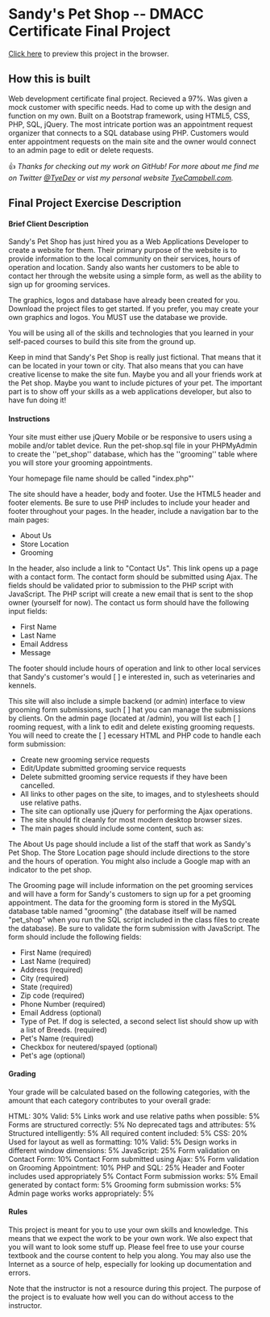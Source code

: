 # Sandy's Pet Shop -- DMACC Certificate Final Project 

[Click here](https://www.tyecampbell.com) to preview this project in the browser.

## How this is built

Web development certificate final project. Recieved a 97%. Was given a mock customer with specific needs. Had to come up with the design and function on my own. Built on a Bootstrap framework, using HTML5, CSS, PHP, SQL, jQuery. The most intricate portion was an appointment request organizer that connects to a SQL database using PHP. Customers would enter appointment requests on the main site and the owner would connect to an admin page to edit or delete requests.

:thumbsup: *Thanks for checking out my work on GitHub! For more about me find me on Twitter [@TyeDev](https://twitter.com/tyedev) or vist my personal website [TyeCampbell.com](www.TyeCampbell.com).*


## Final Project Exercise Description

#### Brief Client Description

Sandy's Pet Shop has just hired you as a Web Applications Developer to create a website for them. Their primary purpose of the website is to provide information to the local community on their services, hours of operation and location. Sandy also wants her customers to be able to contact her through the website using a simple form, as well as the ability to sign up for grooming services.

The graphics, logos and database have already been created for you. Download the project files to get started. If you prefer, you may create your own graphics and logos. You MUST use the database we provide.

You will be using all of the skills and technologies that you learned in your self-paced courses to build this site from the ground up.

Keep in mind that Sandy's Pet Shop is really just fictional. That means that it can be located in your town or city. That also means that you can have creative license to make the site fun. Maybe you and all your friends work at the Pet shop. Maybe you want to include pictures of your pet. The important part is to show off your skills as a web applications developer, but also to have fun doing it!

#### Instructions

Your site must either use jQuery Mobile or be responsive to users using a mobile and/or tablet device.
Run the pet-shop.sql file in your PHPMyAdmin to create the ''pet_shop'' database, which has the ''grooming'' table where you will store your grooming appointments.

Your homepage file name should be called "index.php"'

The site should have a header, body and footer. Use the HTML5 header and footer elements. Be sure to use PHP includes to include your header and footer throughout your pages. In the header, include a navigation bar to the main pages:
* About Us
* Store Location
* Grooming

In the header, also include a link to "Contact Us". This link opens up a page with a contact form. The contact form should be submitted using Ajax. The fields should be validated prior to submission to the PHP script with JavaScript. The PHP script will create a new email that is sent to the shop owner (yourself for now). The contact us form should have the following input fields:
* First Name
* Last Name
* Email Address
* Message

The footer should include hours of operation and link to other local services that Sandy's customer's would [ ] e interested in, such as veterinaries and kennels.

This site will also include a simple backend (or admin) interface to view grooming form submissions, such [ ] hat you can manage the submissions by clients. On the admin page (located at /admin), you will list each [ ] rooming request, with a link to edit and delete existing grooming requests. You will need to create the [ ] ecessary HTML and PHP code to handle each form submission:
* Create new grooming service requests
* Edit/Update submitted grooming service requests
* Delete submitted grooming service requests if they have been cancelled.
* All links to other pages on the site, to images, and to stylesheets should use relative paths.
* The site can optionally use jQuery for performing the Ajax operations.
* The site should fit cleanly for most modern desktop browser sizes.
* The main pages should include some content, such as:

The About Us page should include a list of the staff that work as Sandy's Pet Shop.
The Store Location page should include directions to the store and the hours of operation. You might also include a Google map with an indicator to the pet shop.

The Grooming page will include information on the pet grooming services and will have a form for Sandy's customers to sign up for a pet grooming appointment. The data for the grooming form is stored in the MySQL database table named "grooming" (the database itself will be named "pet_shop" when you run the SQL script included in the class files to create the database). Be sure to validate the form submission with JavaScript. The form should include the following fields:
* First Name (required)
* Last Name (required)
* Address (required)
* City (required)
* State (required)
* Zip code (required)
* Phone Number (required)
* Email Address (optional)
* Type of Pet. If dog is selected, a second select list should show up with a list of Breeds. (required)
* Pet's Name (required)
* Checkbox for neutered/spayed (optional)
* Pet's age (optional)


#### Grading 
Your grade will be calculated based on the following categories, with the amount that each category contributes to your overall grade:

HTML: 30%
Valid: 5%
Links work and use relative paths when possible: 5%
Forms are structured correctly: 5%
No deprecated tags and attributes: 5%
Structured intelligently: 5%
All required content included: 5%
CSS: 20%
Used for layout as well as formatting: 10%
Valid: 5%
Design works in different window dimensions: 5%
JavaScript: 25%
Form validation on Contact Form: 10%
Contact Form submitted using Ajax: 5%
Form validation on Grooming Appointment: 10%
PHP and SQL: 25%
Header and Footer includes used appropriately 5%
Contact Form submission works: 5%
Email generated by contact form: 5%
Grooming form submission works: 5%
Admin page works works appropriately: 5%

#### Rules
This project is meant for you to use your own skills and knowledge. This means that we expect the work to be your own work. We also expect that you will want to look some stuff up. Please feel free to use your course textbook and the course content to help you along. You may also use the Internet as a source of help, especially for looking up documentation and errors.

Note that the instructor is not a resource during this project. The purpose of the project is to evaluate how well you can do without access to the instructor. 



